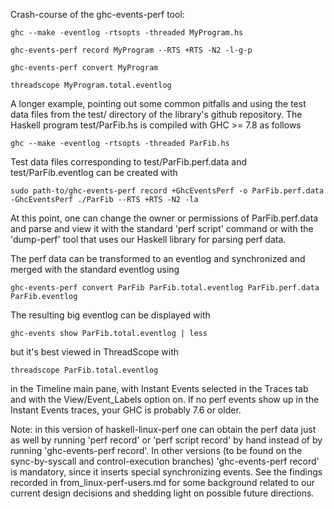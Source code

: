 Crash-course of the ghc-events-perf tool:

    ghc --make -eventlog -rtsopts -threaded MyProgram.hs

    ghc-events-perf record MyProgram --RTS +RTS -N2 -l-g-p

    ghc-events-perf convert MyProgram

    threadscope MyProgram.total.eventlog


A longer example, pointing out some common pitfalls and using the test
data files from the test/ directory of the library's github repository.
The Haskell program test/ParFib.hs is compiled with GHC >= 7.8 as follows

    ghc --make -eventlog -rtsopts -threaded ParFib.hs

Test data files corresponding to test/ParFib.perf.data and test/ParFib.eventlog
can be created with

    sudo path-to/ghc-events-perf record +GhcEventsPerf -o ParFib.perf.data -GhcEventsPerf ./ParFib --RTS +RTS -N2 -la

At this point, one can change the owner or permissions of ParFib.perf.data
and parse and view it with the standard 'perf script' command or with
the 'dump-perf' tool that uses our Haskell library for parsing perf data.

The perf data can be transformed to an eventlog and synchronized
and merged with the standard eventlog using

    ghc-events-perf convert ParFib ParFib.total.eventlog ParFib.perf.data ParFib.eventlog

The resulting big eventlog can be displayed with

    ghc-events show ParFib.total.eventlog | less

but it's best viewed in ThreadScope with

    threadscope ParFib.total.eventlog

in the Timeline main pane, with Instant Events selected in the Traces tab
and with the View/Event_Labels option on. If no perf events show up
in the Instant Events traces, your GHC is probably 7.6 or older.

Note: in this version of haskell-linux-perf one can obtain the perf data
just as well by running 'perf record' or 'perf script record' by hand
instead of by running 'ghc-events-perf record'. In other versions
(to be found on the sync-by-syscall and control-execution branches)
'ghc-events-perf record' is mandatory, since it inserts special
synchronizing events. See the findings recorded in from_linux-perf-users.md
for some background related to our current design decisions
and shedding light on possible future directions.
